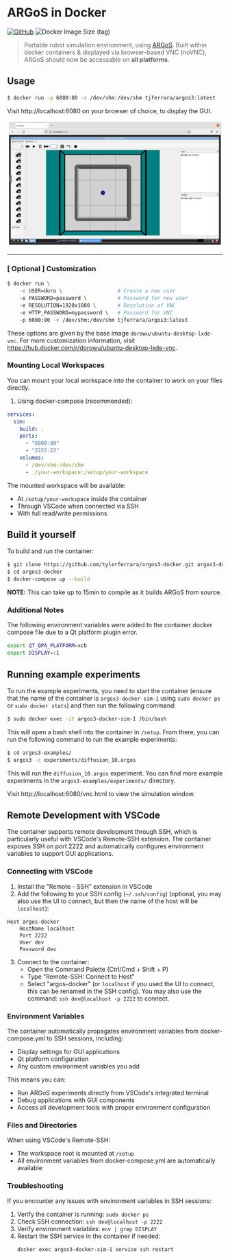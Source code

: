 # ARGoS in Docker
[![GitHub](https://img.shields.io/badge/license-MIT-green)](https://github.com/tylerferrara/argos3-docker/blob/master/LICENSE)
![Docker Image Size (tag)](https://img.shields.io/docker/image-size/tjferrara/argos3/latest?logo=docker)

> Portable robot simulation environment, using [ARGoS](https://github.com/ilpincy/argos3). Built within docker containers & displayed via browser-based VNC (noVNC), ARGoS should now be accessable on **all platforms**.

## Usage
```bash
$ docker run -p 6080:80 -v /dev/shm:/dev/shm tjferrara/argos3:latest
```

Visit http://localhost:6080 on your browser of choice, to display the GUI.

![Argos in browser"](extras/argos-in-browser.png)
 ___

### [ Optional ] Customization 
```bash
$ docker run \
    -e USER=doro \                  # Create a new user
    -e PASSWORD=password \          # Password for new user
    -e RESOLUTION=1920x1080 \       # Resolution of VNC
    -e HTTP_PASSWORD=mypassword \   # Password for VNC
    -p 6080:80 -v /dev/shm:/dev/shm tjferrara/argos3:latest
```
These options are given by the base image `dorowu/ubuntu-desktop-lxde-vnc`.
For more customization information, visit https://hub.docker.com/r/dorowu/ubuntu-desktop-lxde-vnc.

### Mounting Local Workspaces

You can mount your local workspace into the container to work on your files directly.

1. Using docker-compose (recommended):
```yaml
services:
  sim:
    build: .
    ports:
      - "6080:80"
      - "2222:22"
    volumes:
      - /dev/shm:/dev/shm
      - ./your-workspace:/setup/your-workspace
```

The mounted workspace will be available:
- At `/setup/your-workspace` inside the container
- Through VSCode when connected via SSH
- With full read/write permissions

## Build it yourself

To build and run the container:
```bash
$ git clone https://github.com/tylerferrara/argos3-docker.git argos3-docker
$ cd argos3-docker
$ docker-compose up --build
```
**NOTE:** This can take up to 15min to compile as it builds ARGoS from source.

### Additional Notes

The following environment variables were added to the container docker compose file due to a Qt platform plugin error.
```bash
export QT_QPA_PLATFORM=xcb
export DISPLAY=:1
```

## Running example experiments

To run the example experiments, you need to start the container (ensure that the name of the container is `argos3-docker-sim-1` using `sudo docker ps` or `sudo docker stats`) and then run the following command:
```bash
$ sudo docker exec -it argos3-docker-sim-1 /bin/bash
```

This will open a bash shell into the container in `/setup`. From there, you can run the following command to run the example experiments:
```bash
$ cd argos3-examples/
$ argos3 -c experiments/diffusion_10.argos
```

This will run the `diffusion_10.argos` experiment. You can find more example experiments in the `argos3-examples/experiments/` directory.

Visit http://localhost:6080/vnc.html to view the simulation window.

## Remote Development with VSCode

The container supports remote development through SSH, which is particularly useful with VSCode's Remote-SSH extension. The container exposes SSH on port 2222 and automatically configures environment variables to support GUI applications.

### Connecting with VSCode

1. Install the "Remote - SSH" extension in VSCode
2. Add the following to your SSH config (`~/.ssh/config`) (optional, you may also use the UI to connect, but then the name of the host will be `localhost`):
```
Host argos-docker
    HostName localhost
    Port 2222
    User dev
    Password dev
```

3. Connect to the container:
   - Open the Command Palette (Ctrl/Cmd + Shift + P)
   - Type "Remote-SSH: Connect to Host"
   - Select "argos-docker" (or `localhost` if you used the UI to connect, this can be renamed in the SSH config). You may also use the command: `ssh dev@localhost -p 2222` to connect.

### Environment Variables

The container automatically propagates environment variables from docker-compose.yml to SSH sessions, including:
- Display settings for GUI applications
- Qt platform configuration
- Any custom environment variables you add

This means you can:
- Run ARGoS experiments directly from VSCode's integrated terminal
- Debug applications with GUI components
- Access all development tools with proper environment configuration

### Files and Directories

When using VSCode's Remote-SSH:
- The workspace root is mounted at `/setup`
- All environment variables from docker-compose.yml are automatically available

### Troubleshooting

If you encounter any issues with environment variables in SSH sessions:
1. Verify the container is running: `sudo docker ps`
2. Check SSH connection: `ssh dev@localhost -p 2222`
3. Verify environment variables: `env | grep DISPLAY`
4. Restart the SSH service in the container if needed:
   ```bash
   docker exec argos3-docker-sim-1 service ssh restart
   ```
